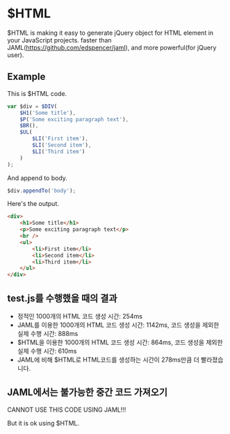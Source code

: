 $HTML
=====
$HTML is making it easy to generate jQuery object for HTML element in your JavaScript projects.
faster than JAML(https://github.com/edspencer/jaml), and more powerful(for jQuery user).

Example
-------
This is $HTML code.
``` js
var $div = $DIV(
	$H1('Some title'),
	$P('Some exciting paragraph text'),
	$BR(),
	$UL(
		$LI('First item'),
		$LI('Second item'),
		$LI('Third item')
	)
);
```

And append to body.
``` js
$div.appendTo('body');
```

Here's the output.
``` html
<div>
	<h1>Some title</h1>
	<p>Some exciting paragraph text</p>
	<br />
	<ul>
		<li>First item</li>
		<li>Second item</li>
		<li>Third item</li>
	</ul>
</div>
```

test.js를 수행했을 때의 결과
-----------------------
* 정적인 1000개의 HTML 코드 생성 시간: 254ms
* JAML를 이용한 1000개의 HTML 코드 생성 시간: 1142ms, 코드 생성을 제외한 실제 수행 시간: 888ms
* $HTML을 이용한 1000개의 HTML 코드 생성 시간: 864ms, 코드 생성을 제외한 실제 수행 시간: 610ms
* JAML에 비해 $HTML로 HTML코드를 생성하는 시간이 278ms만큼 더 빨라졌습니다. 

JAML에서는 불가능한 중간 코드 가져오기
--------------------------------------
CANNOT USE THIS CODE USING JAML!!!

But it is ok using $HTML.